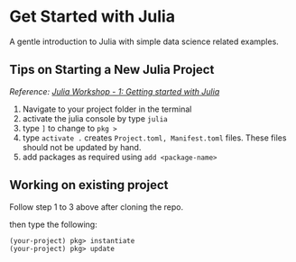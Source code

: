 # Get Started with Julia

A gentle introduction to Julia with simple data science related examples.

## Tips on Starting a New Julia Project

_Reference: [Julia Workshop - 1: Getting started with Julia](https://crsl4.github.io/julia-workshop/session1-get-started.html#creating-a-new-project-environment)_

1. Navigate to your project folder in the terminal
2. activate the julia console by type `julia`
3. type `]` to change to `pkg > `
4. type `activate .` creates `Project.toml, Manifest.toml` files. These files should not be updated by hand.
5. add packages as required using `add <package-name>`

## Working on existing project

Follow step 1 to 3 above after cloning the repo.

then type the following:

```
(your-project) pkg> instantiate
(your-project) pkg> update
```
